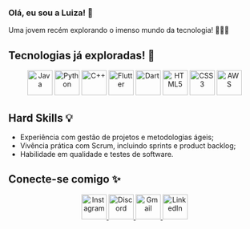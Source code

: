 ### **Olá, eu sou a Luiza! 💖**

Uma jovem recém explorando o imenso mundo da tecnologia! 👩🏻‍💻

## Tecnologias já exploradas! 🚀

<p align="center">
  <a href="https://skillicons.dev"><img src="https://skillicons.dev/icons?i=java" width="50" title="Java"/></a>
  <a href="https://skillicons.dev"><img src="https://skillicons.dev/icons?i=python" width="50" title="Python"/></a>
  <a href="https://skillicons.dev"><img src="https://skillicons.dev/icons?i=cpp" width="50" title="C++"/></a>
  <a href="https://skillicons.dev"><img src="https://skillicons.dev/icons?i=flutter" width="50" title="Flutter"/></a>
  <a href="https://skillicons.dev"><img src="https://skillicons.dev/icons?i=dart" width="50" title="Dart"/></a>
  <a href="https://skillicons.dev"><img src="https://skillicons.dev/icons?i=html" width="50" title="HTML5"/></a>
  <a href="https://skillicons.dev"><img src="https://skillicons.dev/icons?i=css" width="50" title="CSS3"/></a>
  <a href="https://skillicons.dev"><img src="https://skillicons.dev/icons?i=aws" width="50" title="AWS"/></a>
</p>

## Hard Skills 💡

- Experiência com gestão de projetos e metodologias ágeis;
- Vivência prática com Scrum, incluindo sprints e product backlog;
- Habilidade em qualidade e testes de software.

## Conecte-se comigo ✨

<p align="center">
  <a href="https://www.instagram.com/dev_nanni/" target="_blank">
    <img src="https://skillicons.dev/icons?i=instagram" width="50" title="Instagram"/>
  </a>
  <a href="https://discord.gg/lulu_nanni" target="_blank">
    <img src="https://skillicons.dev/icons?i=discord" width="50" title="Discord"/>
  </a>
  <a href="mailto:luiza.rwnanni@gmail.com" target="_blank">
    <img src="https://skillicons.dev/icons?i=gmail" width="50" title="Gmail"/>
  </a>
  <a href="https://www.linkedin.com/in/luiza-nanni" target="_blank">
    <img src="https://skillicons.dev/icons?i=linkedin" width="50" title="LinkedIn"/>
  </a>
</p>
